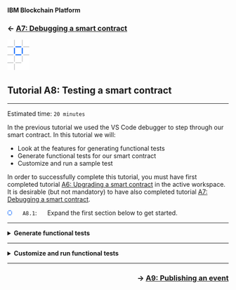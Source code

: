 **IBM Blockchain Platform**

<h3 align='left'>← <a href='./a7.md'><b>A7: Debugging a smart contract</b></a>

<img src="./images/ibp.png" alt="IBM Blockchain Platform"></img>
## **Tutorial A8: Testing a smart contract**

---

Estimated time: `20 minutes`

In the previous tutorial we used the VS Code debugger to step through our smart contract. In this tutorial we will:

* Look at the features for generating functional tests
* Generate functional tests for our smart contract
* Customize and run a sample test

In order to successfully complete this tutorial, you must have first completed tutorial <a href='./a6.md'>A6: Upgrading a smart contract</a> in the active workspace. It is desirable (but not mandatory) to have also completed tutorial <a href='./a7.md'>A7: Debugging a smart contract</a>.

<img src="./images/bullet.png" alt="[]"></img> &nbsp;&nbsp;&nbsp;&nbsp; `A8.1`: &nbsp;&nbsp;&nbsp;&nbsp;
Expand the first section below to get started.


---
<details>
<summary><b>Generate functional tests</b></summary>

Throughout these tutorials we've been submitting and evaluating transactions in an ad-hoc manner using client applications and VS Code. This has helped us understand how blockchain smart contracts and applications work.

Of course, good practices for software development also apply to smart contracts and applications, which means that when you're developing real-world blockchain solutions it's important to use a structured framework to allow more formal testing of the code you write.

While an exhaustive discussion of these practices is beyond the scope of this tutorial, we will now look at the features in IBM Blockchain Platform and VS Code which facilitate smart contract functional testing.

Let's start by creating some functional tests for our smart contract package.

<img src="./images/bullet.png" alt="[]"></img> &nbsp;&nbsp;&nbsp;&nbsp; `A8.2`: &nbsp;&nbsp;&nbsp;&nbsp;
Ensure that the Fabric Gateways view is visible and that the local network is connected.

If necessary, click the IBM Blockchain Platform activity bar icon to show the Fabric Gateways view, and click '1 Org Local Fabric' to connect to the gateway. The smart contract 'demo-contract@0.0.2' should be available on the 'mychannel' network.

<img src="./images/a8.2.png" alt="Connected gateway"></img>

<img src="./images/bullet.png" alt="[]"></img> &nbsp;&nbsp;&nbsp;&nbsp; `A8.3`: &nbsp;&nbsp;&nbsp;&nbsp;
Right-click 'demo-contract@0.0.2' and select 'Generate Tests for Smart Contract(s)'.

<img src="./images/a8.3.png" alt="Generate tests option"></img>

We want to generate tests for our smart contract.

<img src="./images/bullet.png" alt="[]"></img> &nbsp;&nbsp;&nbsp;&nbsp; `A8.4`: &nbsp;&nbsp;&nbsp;&nbsp;
Click 'demo-contract'.

<img src="./images/a8.4.png" alt="Select demo-contract"></img>

We will use the TypeScript language for our tests.

<img src="./images/bullet.png" alt="[]"></img> &nbsp;&nbsp;&nbsp;&nbsp; `A8.5`: &nbsp;&nbsp;&nbsp;&nbsp;
Click 'TypeScript'.

<img src="./images/a8.5.1.png" alt="Select TypeScript"></img>

A test application called 'MyAssetContract-demo-contract@0.0.2.test.ts' will be generated in a 'functionalTests' folder and shown in the editor. You might need to wait a minute or so while VS Code attempts to build the tests.

Some errors will appear and subsequently disappear during the build process.

> <br>
   > <b>Cannot find module?</b>
   > <br>You might be left with a single error that suggests that the 'fabric-network' module cannot be found:
   > <br>&nbsp;
   > <img src='./images/a8.5.2.png'/>
   > <br>&nbsp;
   > This is a dependency that was resolved during the build process, but the reported error is not always removed automatically.
   > <br>&nbsp;<br>&nbsp;
   > To tidy up the error, either close and re-open the <i>'MyAssetContract-demo-contract@0.0.2.test.ts'</i> editor, or select 'View' -> 'Command Palette' and run the 'Developer: Reload Window' command.
   > <br>&nbsp;<br>&nbsp;
   > After doing this, you should see no errors reported.
   > <br>&nbsp;
   
The application contains a set of tests for the 'MyAsset' smart contract using the <a href="https://mochajs.org/">Mocha</a> testing framework. Of course you may wish to use your own testing framework. Let's use Mocha and our sample test application to understand the principles of functional testing:

* Tests are grouped together using a `describe()` expression
* Individual tests within a group are identified with an `it()` expression
* Each smart contract method has a specific test `describe` group with one or more `it()` functional tests within it
* Each test runs executes a smart contract transaction method and checks the result with an `assert()` expression. 
* The initial `describe` group sets up Mocha hooks for all subsequent test groups. These hooks run `before()` each subsequent `describe()` group and `beforeEach()` and `afterEach()` functional `it() ` test. The hooks are used to set up a new gateway for each group of tests, and reuse the same gateway within a group of tests. In this way the individual functional test can focus on smart contract method testing.

Take some time to review the generated *MyAssetContract-demo-contract@0.0.2.test.ts* file before continuing.

In addition to some standard code to connect to a Fabric gateway using an identity specified near the top of the file, the test application contains clauses for each of the transactions described in our smart contract, and these attempt to call the transaction and check the output.

<img src="./images/bullet.png" alt="[]"></img> &nbsp;&nbsp;&nbsp;&nbsp; `A8.6`: &nbsp;&nbsp;&nbsp;&nbsp;
Expand the next section of the tutorial to continue.

</details>

---
<details>
<summary><b>Customize and run functional tests</b></summary>

If you look closely at the checks made by each of the transaction tests, you'll see that they simply make the assertion that true equals true. We need to customize these tests, replacing each check with one that compares the response from the transaction with the desired output.

In this section we'll update one of these test transactions and try it out.

<img src="./images/bullet.png" alt="[]"></img> &nbsp;&nbsp;&nbsp;&nbsp; `A8.7`: &nbsp;&nbsp;&nbsp;&nbsp;
Scroll to the *myAssetExists* test.

<img src="./images/a8.7.png" alt="Generate tests option"></img>

<img src="./images/bullet.png" alt="[]"></img> &nbsp;&nbsp;&nbsp;&nbsp; `A8.8`: &nbsp;&nbsp;&nbsp;&nbsp;
Replace the *assert.equal(true, true);* statement with the line:
```typescript
assert.equal(JSON.parse(response.toString()), true);
```

The new section of code should look like this:

<img src="./images/a8.8.png" alt="Updated myAssetExists test"></img>

It is checking that the output of the 'myAssetExists' transaction is true for the value of the input parameter 'EXAMPLE'. In order words, it is checking to see if the asset with the key 'EXAMPLE' exists.

<img src="./images/bullet.png" alt="[]"></img> &nbsp;&nbsp;&nbsp;&nbsp; `A8.9`: &nbsp;&nbsp;&nbsp;&nbsp;
Save the file ('File' -> 'Save').

<img src="./images/bullet.png" alt="[]"></img> &nbsp;&nbsp;&nbsp;&nbsp; `A8.10`: &nbsp;&nbsp;&nbsp;&nbsp;
Click the 'Run Test' hyperlink that is just before the *describe('myAssetExists')* clause.

<img src="./images/a8.10.1.png" alt="Run test hyperlink"></img>

The test will now run. After a brief pause you will see the output in the terminal:

<img src="./images/a8.10.2.png" alt="Test output for 'EXAMPLE'"></img>

This test is failing as expected, because the 'EXAMPLE' key does not exist.

We will now edit the test to check for a key that we know exists. As a result of earlier tutorials, you should have assets with keys '002' and '003' described in your world state. (If not, first try submitting a 'createMyAsset' transaction again.)

<img src="./images/bullet.png" alt="[]"></img> &nbsp;&nbsp;&nbsp;&nbsp; `A8.11`: &nbsp;&nbsp;&nbsp;&nbsp;
Change 'EXAMPLE' in the *myAssetId* definition to `'002'`.

<img src="./images/a8.11.png" alt="Change myAssetId to '002'"></img>

<img src="./images/bullet.png" alt="[]"></img> &nbsp;&nbsp;&nbsp;&nbsp; `A8.12`: &nbsp;&nbsp;&nbsp;&nbsp;
Save the file ('File' -> 'Save').

<img src="./images/bullet.png" alt="[]"></img> &nbsp;&nbsp;&nbsp;&nbsp; `A8.13`: &nbsp;&nbsp;&nbsp;&nbsp;
Click 'Run Test' again.

This time you will see that the test passes, because the asset with key '002' exists in the world state.

<img src="./images/a8.13.1.png" alt="Passing test"></img>

While we have just tested a single smart contract method, the generated application can be run in its entirety so that all transactions in a smart contract can be functionally tested. You can see the command to do run the tests under the mocha framework in the Terminal:

```
node_modules/.bin/mocha functionalTests/MyAssetContract-demo-contract@0.0.2.test.ts --grep="myAssetExists" -r ts-node/register
```

<img src="./images/a8.13.2.png" alt="mocha command"></img>

You can add additional tests to the application, and incorporate other testing frameworks with Mocha to build a comprehensive set of tests for your smart contract. Using the underlying commands also helps you integrate your tests in a CI/CD pipeline.

<br><h3 align='left'>Summary</h3>

In this tutorial, we have seen how functional tests can be generated for our smart contracts. We have also seen how to customize these tests so that we can check that smart contracts are running correctly.

In the next tutorial, we will see how we can update our smart contract to generate an event, and how applications can register and receive event notifications.

</details>

---

<h3 align='right'> → <a href='./a9.md'><b>A9: Publishing an event</b></h3></a>
